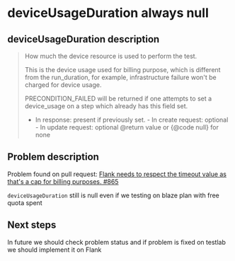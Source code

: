 # deviceUsageDuration always null

## deviceUsageDuration description

> How much the device resource is used to perform the test.
>  
> This is the device usage used for billing purpose, which is different from the run_duration,
> for example, infrastructure failure won't be charged for device usage.
>  
> PRECONDITION_FAILED will be returned if one attempts to set a device_usage on a step which
> already has this field set.
>  
> - In response: present if previously set. - In create request: optional - In update request:
> optional
> @return value or {@code null} for none

## Problem description

Problem found on pull request: [Flank needs to respect the timeout value as that's a cap for billing purposes. #865](https://github.com/Flank/flank/pull/865)

`deviceUsageDuration` still is null even if we testing on blaze plan with free quota spent

## Next steps

In future we should check problem status and if problem is fixed on testlab we should implement it on Flank
